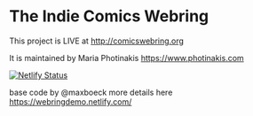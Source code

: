 # The Indie Comics Webring

This project is LIVE at http://comicswebring.org

It is maintained by Maria Photinakis https://www.photinakis.com

[![Netlify Status](https://api.netlify.com/api/v1/badges/a529f403-74bd-478d-92e7-976835bb6d76/deploy-status)](https://app.netlify.com/sites/comicswebring/deploys)

base code by @maxboeck
more details here https://webringdemo.netlify.com/
